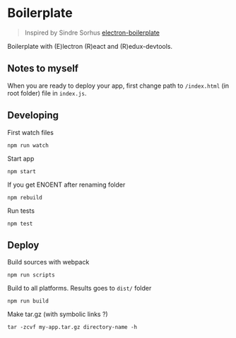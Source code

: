 # Boilerplate

> Inspired by Sindre Sorhus [electron-boilerplate](https://github.com/sindresorhus/electron-boilerplate)

Boilerplate with (E)lectron (R)eact and (R)edux-devtools.

## Notes to myself

When you are ready to deploy your app, first change path to `/index.html` (in root folder) file in `index.js`.

## Developing

First watch files
```
npm run watch
```

Start app
```
npm start
```

If you get ENOENT after renaming folder
```
npm rebuild
```

Run tests
```
npm test
```

## Deploy

Build sources with webpack
```
npm run scripts
```

Build to all platforms. Results goes to `dist/` folder
```
npm run build
```

Make tar.gz (with symbolic links ?)
```
tar -zcvf my-app.tar.gz directory-name -h
```
